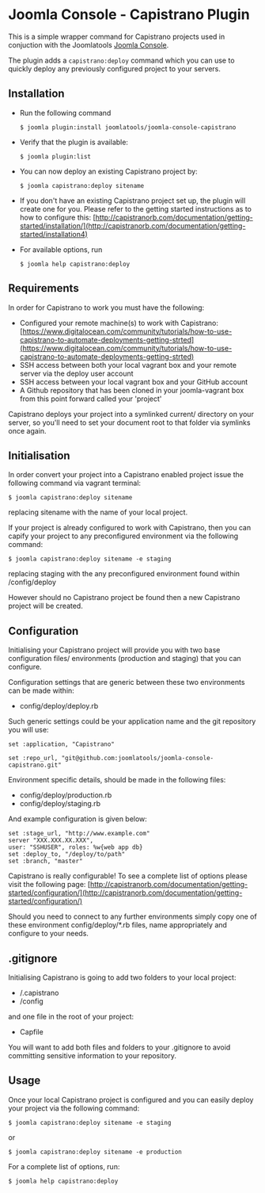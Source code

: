 Joomla Console - Capistrano Plugin
===============================

This is a simple wrapper command for Capistrano projects used in conjuction with the  Joomlatools [Joomla Console](https://github.com/joomlatools/joomla-console).

The plugin adds a `capistrano:deploy` command which you can use to
quickly deploy any previously configured project to your servers.

Installation
------------

* Run the following command 

	`$ joomla plugin:install joomlatools/joomla-console-capistrano`

* Verify that the plugin is available: 

	`$ joomla plugin:list`

* You can now deploy an existing Capistrano project by: 

	`$ joomla capistrano:deploy sitename`

* If you don't have an existing Capistrano project set up, the plugin will create one for you. Please refer to the getting started instructions as to how to configure this:
[http://capistranorb.com/documentation/getting-started/installation/](http://capistranorb.com/documentation/getting-started/installation4)

* For available options, run

   `$ joomla help capistrano:deploy`

Requirements
------------

In order for Capistrano to work you must have the following:

* Configured your remote machine(s) to work with Capistrano: [https://www.digitalocean.com/community/tutorials/how-to-use-capistrano-to-automate-deployments-getting-strted](https://www.digitalocean.com/community/tutorials/how-to-use-capistrano-to-automate-deployments-getting-strted)
* SSH access between both your local vagrant box and your remote server via the deploy user account
* SSH access between your local vagrant box and your GitHub account
* A Github repository that has been cloned in your joomla-vagrant box from this point forward called your 'project'

Capistrano deploys your project into a symlinked current/ directory on your server, so you'll need to set your document root to that folder via symlinks once again.

Initialisation
--------------

In order convert your project into a Capistrano enabled project issue the following command via vagrant terminal:

`$ joomla capistrano:deploy sitename`

replacing sitename with the name of your local project. 

If your project is already configured to work with Capistrano, then you can capify your project to any preconfigured environment via the following command:

`$ joomla capistrano:deploy sitename -e staging`

replacing staging with the any preconfigured environment found within /config/deploy

However should no Capistrano project be found then a new Capistrano project will be created.

Configuration
-------------

Initialising your Capistrano project will provide you with two base configuration files/ environments (production and staging) that you can configure.

Configuration settings that are generic between these two environments can be made within: 

* config/deploy/deploy.rb

Such generic settings could be your application name and the git repository you will use: 

```
set :application, "Capistrano"

set :repo_url, "git@github.com:joomlatools/joomla-console-capistrano.git"
```

Environment specific details, should be made in the following files:

* config/deploy/production.rb 
* config/deploy/staging.rb 

And example configuration is given below: 

```
set :stage_url, "http://www.example.com"
server "XXX.XXX.XX.XXX", 
user: "SSHUSER", roles: %w{web app db}
set :deploy_to, "/deploy/to/path"
set :branch, "master"
```

Capistrano is really configurable! To see a complete list of options please visit the following page: 
[http://capistranorb.com/documentation/getting-started/configuration/](http://capistranorb.com/documentation/getting-started/configuration/)

Should you need to connect to any further environments simply copy one of these environment config/deploy/*.rb files, name appropriately and configure to your needs.

.gitignore 
----------

Initialising Capistrano is going to add two folders to your local project:

* /.capistrano
* /config 

and one file in the root of your project:

* Capfile

You will want to add both files and folders to your .gitignore to avoid committing sensitive information to your repository.

Usage 
-----

Once your local Capistrano project is configured and you can easily deploy your project via the following command:

`$ joomla capistrano:deploy sitename -e staging`

or

`$ joomla capistrano:deploy sitename -e production`

For a complete list of options, run:

`$ joomla help capistrano:deploy`